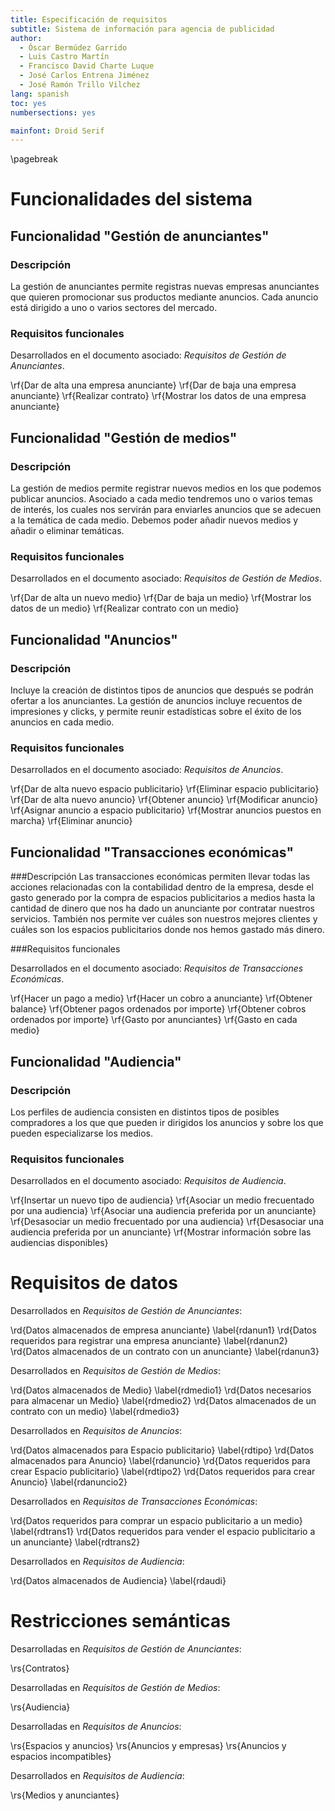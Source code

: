 ```yaml
---
title: Especificación de requisitos
subtitle: Sistema de información para agencia de publicidad
author:
  - Óscar Bermúdez Garrido
  - Luis Castro Martín
  - Francisco David Charte Luque
  - José Carlos Entrena Jiménez
  - José Ramón Trillo Vilchez
lang: spanish
toc: yes
numbersections: yes

mainfont: Droid Serif
---
```


\pagebreak

<!--
# Introducción

## Propósito de este documento

En este documento se describen los requisitos funcionales y de datos y las restricciones semánticas del sistema de información dirigido a agencias de publicidad descrito en la sección \ref{desc}.

## Convenciones y notación

Utilizaremos la notación propuesta en la asignatura:

- RF: Requisito funcional
- RD: Requisito de datos
- RS: Restricción semántica

## Ámbito de aplicación



## Documentos relacionados y referencias

- Requisitos de Gestión de Anunciantes
- Requisitos de Gestión de Medios
- Requisitos de Anuncios
- Requisitos de Transacciones Económicas
- Requisitos de Audiencia

# Descripción general
\label{desc}

## Sistema de información

El sistema de información irá dirigido a una empresa de publicidad, principalmente enfocada a la publicidad online. Esta empresa serviría de enlace entre entidades (empresas o particulares) que quieran anunciar sus productos y medios que ofertan emplazamientos publicitarios. De esta forma, la empresa se encargaría de ofertar distintos tipos de anuncios, situados en medios dirigidos a distintos segmentos de mercado, a las empresas anunciantes, y por otro lado de gestionar y añadir nuevos medios donde mostrar dichos anuncios.

El sistema abarca las siguientes áreas funcionales:

- Gestión de anunciantes
- Gestión de medios
- Anuncios
- Transacciones económicas
- Audiencia

## Usuarios del sistema

Tendremos como usuarios del sistema a distintos tipos de empleados de la empresa de publicidad, que accederán a las áreas funcionales convenientes según su rol:

- Los encargados de contabilidad utilizarán las funcionalidades de transacciones
- Los trabajadores que se encarguen de contrataciones con empresas gestionarán las áreas de anunciantes y medios
- Los empleados que gestionen los productos de la agencia publicitaria administrarán las áreas de anuncios y audiencia

## Entorno de operación

El sistema se alojará en un servidor web en la red interna de la empresa. El servidor utilizará Ruby on Rails para ejecutar la aplicación.

## Restricciones y suposiciones

Las empresas anunciantes y los medios no pueden acceder directamente a este sistema.
-->

# Funcionalidades del sistema

## Funcionalidad "Gestión de anunciantes"

### Descripción
La gestión de anunciantes permite registras nuevas empresas anunciantes que quieren promocionar sus productos mediante anuncios. Cada anuncio está dirigido a uno o varios sectores del mercado.


### Requisitos funcionales

Desarrollados en el documento asociado: *Requisitos de Gestión de Anunciantes*.

\rf{Dar de alta una empresa anunciante}
\rf{Dar de baja una empresa anunciante}
\rf{Realizar contrato}
\rf{Mostrar los datos de una empresa anunciante}

## Funcionalidad "Gestión de medios"

### Descripción
La gestión de medios permite registrar nuevos medios en los que podemos publicar anuncios. Asociado a cada medio tendremos uno o varios temas de interés, los cuales nos servirán para enviarles anuncios que se adecuen a la temática de cada medio. Debemos poder añadir nuevos medios y añadir o eliminar temáticas.

### Requisitos funcionales

Desarrollados en el documento asociado: *Requisitos de Gestión de Medios*.

\rf{Dar de alta un nuevo medio}
\rf{Dar de baja un medio}
\rf{Mostrar los datos de un medio}
\rf{Realizar contrato con un medio}

## Funcionalidad "Anuncios"

### Descripción

Incluye la creación de distintos tipos de anuncios que después se podrán ofertar a los anunciantes. La gestión de anuncios incluye recuentos de impresiones y clicks, y permite reunir estadísticas sobre el éxito de los anuncios en cada medio.

### Requisitos funcionales

Desarrollados en el documento asociado: *Requisitos de Anuncios*.

\rf{Dar de alta nuevo espacio publicitario}
\rf{Eliminar espacio publicitario}
\rf{Dar de alta nuevo anuncio}
\rf{Obtener anuncio}
\rf{Modificar anuncio}
\rf{Asignar anuncio a espacio publicitario}
\rf{Mostrar anuncios puestos en marcha}
\rf{Eliminar anuncio}

## Funcionalidad "Transacciones económicas"


###Descripción
Las transacciones económicas permiten llevar todas las acciones relacionadas con la contabilidad dentro de la empresa, desde el gasto generado por la compra de espacios publicitarios a medios hasta la cantidad de dinero que nos ha dado un anunciante por contratar nuestros servicios. También nos permite ver cuáles son nuestros mejores clientes y cuáles son los espacios publicitarios donde nos hemos gastado más dinero.

###Requisitos funcionales

Desarrollados en el documento asociado: *Requisitos de Transacciones Económicas*.

\rf{Hacer un pago a medio}
\rf{Hacer un cobro a anunciante}
\rf{Obtener balance}
\rf{Obtener pagos ordenados por importe}
\rf{Obtener cobros ordenados por importe}
\rf{Gasto por anunciantes}
\rf{Gasto en cada medio}

## Funcionalidad "Audiencia"

### Descripción

Los perfiles de audiencia consisten en distintos tipos de posibles compradores a los que que pueden ir dirigidos los anuncios y sobre los que pueden especializarse los medios.

### Requisitos funcionales

Desarrollados en el documento asociado: *Requisitos de Audiencia*.

\rf{Insertar un nuevo tipo de audiencia}
\rf{Asociar un medio frecuentado por una audiencia}
\rf{Asociar una audiencia preferida por un anunciante}
\rf{Desasociar un medio frecuentado por una audiencia}
\rf{Desasociar una audiencia preferida por un anunciante}
\rf{Mostrar información sobre las audiencias disponibles}

# Requisitos de datos

Desarrollados en *Requisitos de Gestión de Anunciantes*:

\rd{Datos almacenados de empresa anunciante}
\label{rdanun1}
\rd{Datos requeridos para registrar una empresa anunciante}
\label{rdanun2}
\rd{Datos almacenados de un contrato con un anunciante}
\label{rdanun3}

Desarrollados en *Requisitos de Gestión de Medios*:

\rd{Datos almacenados de Medio}
\label{rdmedio1}
\rd{Datos necesarios para almacenar un Medio}
\label{rdmedio2}
\rd{Datos almacenados de un contrato con un medio}
\label{rdmedio3}

Desarrollados en *Requisitos de Anuncios*:

\rd{Datos almacenados para Espacio publicitario}
\label{rdtipo}
\rd{Datos almacenados para Anuncio}
\label{rdanuncio}
\rd{Datos requeridos para crear Espacio publicitario}
\label{rdtipo2}
\rd{Datos requeridos para crear Anuncio}
\label{rdanuncio2}

Desarrollados en *Requisitos de Transacciones Económicas*:

\rd{Datos requeridos para comprar un espacio publicitario a un medio}
\label{rdtrans1}
\rd{Datos requeridos para vender el espacio publicitario a un anunciante}
\label{rdtrans2}

Desarrollados en *Requisitos de Audiencia*:

\rd{Datos almacenados de Audiencia}
\label{rdaudi}

# Restricciones semánticas

Desarrolladas en *Requisitos de Gestión de Anunciantes*:

\rs{Contratos}

Desarrolladas en *Requisitos de Gestión de Medios*:

\rs{Audiencia}

Desarrolladas en *Requisitos de Anuncios*:

\rs{Espacios y anuncios}
\rs{Anuncios y empresas}
\rs{Anuncios y espacios incompatibles}

Desarrollados en *Requisitos de Audiencia*:

\rs{Medios y anunciantes}
